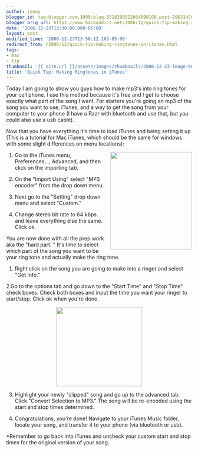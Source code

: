 ```yaml
---
author: jenny
blogger_id: tag:blogger.com,1999:blog-5518298822864690168.post-2963145021226578777
blogger_orig_url: https://www.hackaddict.net/2006/12/quick-tip-making-ringtones-in-itunes.html
date: '2006-12-23T13:30:00.000-05:00'
layout: post
modified_time: '2006-12-23T13:58:12.103-05:00'
redirect_from: /2006/12/quick-tip-making-ringtones-in-itunes.html
tags:
- mac
- tip
thumbnail: '{{ site.url }}/assets/images/thumbnails/2006-12-23-image-0000.jpg'
title: 'Quick Tip: Making Ringtones in iTunes'
---
```


Today I am going to show you guys how to make mp3's into ring tones for your cell phone.  I use this method because it's free and I get to choose exactly what part of the song I want.  For starters you're going an mp3 of the song you want to use, iTunes, and a way to get the song from your computer to your phone (I have a Razr with bluetooth and use that, but you could also use a usb cable).



Now that you have everything it's time to load iTunes and being setting it up (This is a tutorial for Mac iTunes, which should be the same for windows with some slight differences on menu locations):

<img alt="" border="0" id="BLOGGER_PHOTO_ID_5011794135895476914" src="{{ site.url }}/assets/images/posts/2006-12-23-image-0000.jpg" style="margin: 0pt 0pt 10px 10px; float: right;  width: 221px; height: 265px;"/>

1. Go to the iTunes menu, Preferences..., Advanced, and then click on the importing tab.

2. On the "Import Using" select "MP3 encoder" from the drop down menu.

3. Next go to the "Setting" drop down menu and select "Custom."

4. Change stereo bit rate to 64 kbps and leave everything else the same.  Click ok.



You are now done with all the prep work aka the "hard part.  " It's time to select which part of the song you want to be your ring tone and actually make the ring tone.



1. Right click on the song you are going to make into a ringer and select "Get Info."

2.Go to the options tab and go down to the "Start Time" and "Stop Time" check boxes.  Check both boxes and input the time you want your ringer to start/stop.  Click ok when you're done.



<img alt="" border="0" id="BLOGGER_PHOTO_ID_5011796231839517378" src="{{ site.url }}/assets/images/posts/2006-12-23-image-0001.jpg" style="margin: 0px auto 10px; display: block; text-align: center;  width: 233px; height: 215px;"/>

3.  Highlight your newly "clipped" song and go up to the advanced tab.  Click "Convert Selection to MP3."  The song will be re-encoded using the start and stop times determined.

4. Congratulations, you're done!  Navigate to your iTunes Music folder, locate your song, and transfer it to your phone (via bluetooth or usb).

*Remember to go back into iTunes and uncheck your custom start and stop times for the original version of your song.
